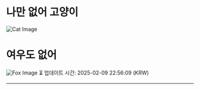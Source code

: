 
# 나만 없어 고양이

![Cat Image](https://cdn2.thecatapi.com/images/e7e.jpg)

# 여우도 없어
![Fox Image](https://randomfox.ca/images/79.jpg)
⏳ 업데이트 시간: 2025-02-09 22:56:09 (KRW)

---
